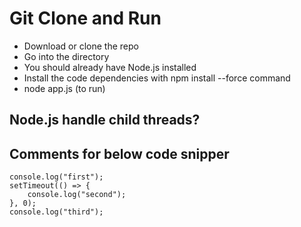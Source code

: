 # Git Clone and Run

- Download or clone the repo
- Go into the directory
- You should already have Node.js installed
- Install the code dependencies with npm install --force command
- node app.js (to run)

## Node.js handle child threads?

## Comments for below code snipper

```
console.log("first");
setTimeout(() => {
    console.log("second");
}, 0);
console.log("third");
```
